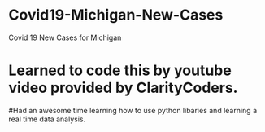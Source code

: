 # Covid19-Michigan-New-Cases
Covid 19 New Cases for Michigan
# Learned to code this by youtube video provided by ClarityCoders. 
#Had an awesome time learning how to use python libaries and learning a real time data analysis.
